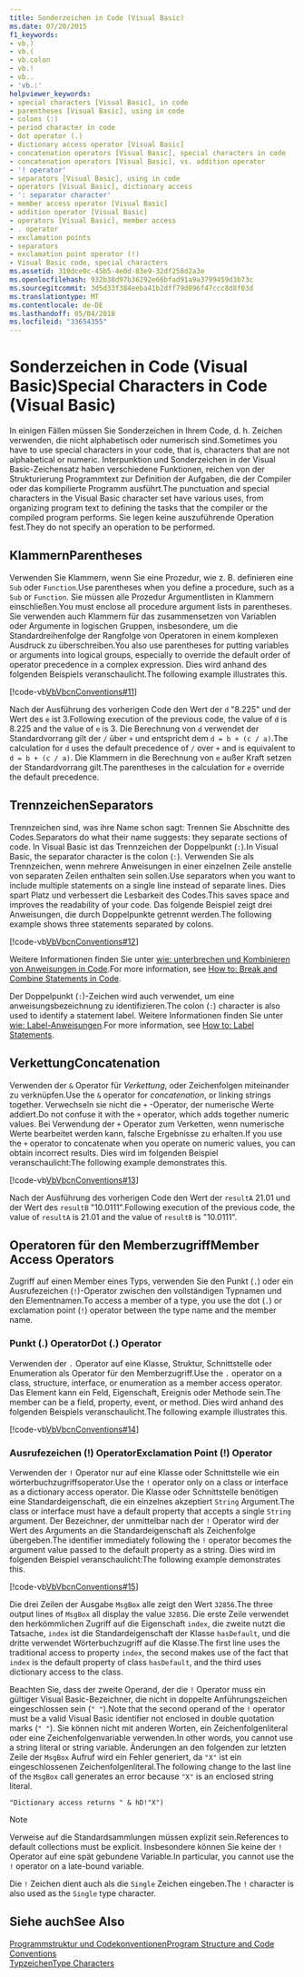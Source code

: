 ```yaml
---
title: Sonderzeichen in Code (Visual Basic)
ms.date: 07/20/2015
f1_keywords:
- vb.)
- vb.(
- vb.colon
- vb.!
- vb..
- 'vb.:'
helpviewer_keywords:
- special characters [Visual Basic], in code
- parentheses [Visual Basic], using in code
- colons (:)
- period character in code
- dot operator (.)
- dictionary access operator [Visual Basic]
- concatenation operators [Visual Basic], special characters in code
- concatenation operators [Visual Basic], vs. addition operator
- '! operator'
- separators [Visual Basic], using in code
- operators [Visual Basic], dictionary access
- ': separator character'
- member access operator [Visual Basic]
- addition operator [Visual Basic]
- operators [Visual Basic], member access
- . operator
- exclamation points
- separators
- exclamation point operator (!)
- Visual Basic code, special characters
ms.assetid: 310dce0c-45b5-4e0d-83e9-32df258d2a3e
ms.openlocfilehash: 932b38d97b36292e66bfad91a9a3799459d3b73c
ms.sourcegitcommit: 3d5d33f384eeba41b2dff79d096f47ccc8d8f03d
ms.translationtype: MT
ms.contentlocale: de-DE
ms.lasthandoff: 05/04/2018
ms.locfileid: "33654355"
---
```

# <a name="special-characters-in-code-visual-basic"></a><span data-ttu-id="738f1-102">Sonderzeichen in Code (Visual Basic)</span><span class="sxs-lookup"><span data-stu-id="738f1-102">Special Characters in Code (Visual Basic)</span></span>
<span data-ttu-id="738f1-103">In einigen Fällen müssen Sie Sonderzeichen in Ihrem Code, d. h. Zeichen verwenden, die nicht alphabetisch oder numerisch sind.</span><span class="sxs-lookup"><span data-stu-id="738f1-103">Sometimes you have to use special characters in your code, that is, characters that are not alphabetical or numeric.</span></span> <span data-ttu-id="738f1-104">Interpunktion und Sonderzeichen in der Visual Basic-Zeichensatz haben verschiedene Funktionen, reichen von der Strukturierung Programmtext zur Definition der Aufgaben, die der Compiler oder das kompilierte Programm ausführt.</span><span class="sxs-lookup"><span data-stu-id="738f1-104">The punctuation and special characters in the Visual Basic character set have various uses, from organizing program text to defining the tasks that the compiler or the compiled program performs.</span></span> <span data-ttu-id="738f1-105">Sie legen keine auszuführende Operation fest.</span><span class="sxs-lookup"><span data-stu-id="738f1-105">They do not specify an operation to be performed.</span></span>  
  
## <a name="parentheses"></a><span data-ttu-id="738f1-106">Klammern</span><span class="sxs-lookup"><span data-stu-id="738f1-106">Parentheses</span></span>  
 <span data-ttu-id="738f1-107">Verwenden Sie Klammern, wenn Sie eine Prozedur, wie z. B. definieren eine `Sub` oder `Function`.</span><span class="sxs-lookup"><span data-stu-id="738f1-107">Use parentheses when you define a procedure, such as a `Sub` or `Function`.</span></span> <span data-ttu-id="738f1-108">Sie müssen alle Prozedur Argumentlisten in Klammern einschließen.</span><span class="sxs-lookup"><span data-stu-id="738f1-108">You must enclose all procedure argument lists in parentheses.</span></span> <span data-ttu-id="738f1-109">Sie verwenden auch Klammern für das zusammensetzen von Variablen oder Argumente in logischen Gruppen, insbesondere, um die Standardreihenfolge der Rangfolge von Operatoren in einem komplexen Ausdruck zu überschreiben.</span><span class="sxs-lookup"><span data-stu-id="738f1-109">You also use parentheses for putting variables or arguments into logical groups, especially to override the default order of operator precedence in a complex expression.</span></span> <span data-ttu-id="738f1-110">Dies wird anhand des folgenden Beispiels veranschaulicht.</span><span class="sxs-lookup"><span data-stu-id="738f1-110">The following example illustrates this.</span></span>  
  
 [!code-vb[VbVbcnConventions#11](../../../visual-basic/programming-guide/language-features/codesnippet/VisualBasic/special-characters-in-code_1.vb)]  
  
 <span data-ttu-id="738f1-111">Nach der Ausführung des vorherigen Code den Wert der `d` "8.225" und der Wert des `e` ist 3.</span><span class="sxs-lookup"><span data-stu-id="738f1-111">Following execution of the previous code, the value of `d` is 8.225 and the value of `e` is 3.</span></span> <span data-ttu-id="738f1-112">Die Berechnung von `d` verwendet der Standardvorrang gilt der `/` über `+` und entspricht dem `d = b + (c / a)`.</span><span class="sxs-lookup"><span data-stu-id="738f1-112">The calculation for `d` uses the default precedence of `/` over `+` and is equivalent to `d = b + (c / a)`.</span></span> <span data-ttu-id="738f1-113">Die Klammern in die Berechnung von `e` außer Kraft setzen der Standardvorrang gilt.</span><span class="sxs-lookup"><span data-stu-id="738f1-113">The parentheses in the calculation for `e` override the default precedence.</span></span>  
  
## <a name="separators"></a><span data-ttu-id="738f1-114">Trennzeichen</span><span class="sxs-lookup"><span data-stu-id="738f1-114">Separators</span></span>  
 <span data-ttu-id="738f1-115">Trennzeichen sind, was ihre Name schon sagt: Trennen Sie Abschnitte des Codes.</span><span class="sxs-lookup"><span data-stu-id="738f1-115">Separators do what their name suggests: they separate sections of code.</span></span> <span data-ttu-id="738f1-116">In Visual Basic ist das Trennzeichen der Doppelpunkt (`:`).</span><span class="sxs-lookup"><span data-stu-id="738f1-116">In Visual Basic, the separator character is the colon (`:`).</span></span> <span data-ttu-id="738f1-117">Verwenden Sie als Trennzeichen, wenn mehrere Anweisungen in einer einzelnen Zeile anstelle von separaten Zeilen enthalten sein sollen.</span><span class="sxs-lookup"><span data-stu-id="738f1-117">Use separators when you want to include multiple statements on a single line instead of separate lines.</span></span> <span data-ttu-id="738f1-118">Dies spart Platz und verbessert die Lesbarkeit des Codes.</span><span class="sxs-lookup"><span data-stu-id="738f1-118">This saves space and improves the readability of your code.</span></span> <span data-ttu-id="738f1-119">Das folgende Beispiel zeigt drei Anweisungen, die durch Doppelpunkte getrennt werden.</span><span class="sxs-lookup"><span data-stu-id="738f1-119">The following example shows three statements separated by colons.</span></span>  
  
 [!code-vb[VbVbcnConventions#12](../../../visual-basic/programming-guide/language-features/codesnippet/VisualBasic/special-characters-in-code_2.vb)]  
  
 <span data-ttu-id="738f1-120">Weitere Informationen finden Sie unter [wie: unterbrechen und Kombinieren von Anweisungen in Code](../../../visual-basic/programming-guide/program-structure/how-to-break-and-combine-statements-in-code.md).</span><span class="sxs-lookup"><span data-stu-id="738f1-120">For more information, see [How to: Break and Combine Statements in Code](../../../visual-basic/programming-guide/program-structure/how-to-break-and-combine-statements-in-code.md).</span></span>  
  
 <span data-ttu-id="738f1-121">Der Doppelpunkt (`:`)-Zeichen wird auch verwendet, um eine anweisungsbezeichnung zu identifizieren.</span><span class="sxs-lookup"><span data-stu-id="738f1-121">The colon (`:`) character is also used to identify a statement label.</span></span> <span data-ttu-id="738f1-122">Weitere Informationen finden Sie unter [wie: Label-Anweisungen](../../../visual-basic/programming-guide/program-structure/how-to-label-statements.md).</span><span class="sxs-lookup"><span data-stu-id="738f1-122">For more information, see [How to: Label Statements](../../../visual-basic/programming-guide/program-structure/how-to-label-statements.md).</span></span>  
  
## <a name="concatenation"></a><span data-ttu-id="738f1-123">Verkettung</span><span class="sxs-lookup"><span data-stu-id="738f1-123">Concatenation</span></span>  
 <span data-ttu-id="738f1-124">Verwenden der `&` Operator für *Verkettung*, oder Zeichenfolgen miteinander zu verknüpfen.</span><span class="sxs-lookup"><span data-stu-id="738f1-124">Use the `&` operator for *concatenation*, or linking strings together.</span></span> <span data-ttu-id="738f1-125">Verwechseln sie nicht die `+` -Operator, der numerische Werte addiert.</span><span class="sxs-lookup"><span data-stu-id="738f1-125">Do not confuse it with the `+` operator, which adds together numeric values.</span></span> <span data-ttu-id="738f1-126">Bei Verwendung der `+` Operator zum Verketten, wenn numerische Werte bearbeitet werden kann, falsche Ergebnisse zu erhalten.</span><span class="sxs-lookup"><span data-stu-id="738f1-126">If you use the `+` operator to concatenate when you operate on numeric values, you can obtain incorrect results.</span></span> <span data-ttu-id="738f1-127">Dies wird im folgenden Beispiel veranschaulicht:</span><span class="sxs-lookup"><span data-stu-id="738f1-127">The following example demonstrates this.</span></span>  
  
 [!code-vb[VbVbcnConventions#13](../../../visual-basic/programming-guide/language-features/codesnippet/VisualBasic/special-characters-in-code_3.vb)]  
  
 <span data-ttu-id="738f1-128">Nach der Ausführung des vorherigen Code den Wert der `resultA` 21.01 und der Wert des `resultB` "10.0111".</span><span class="sxs-lookup"><span data-stu-id="738f1-128">Following execution of the previous code, the value of `resultA` is 21.01 and the value of `resultB` is "10.0111".</span></span>  
  
## <a name="member-access-operators"></a><span data-ttu-id="738f1-129">Operatoren für den Memberzugriff</span><span class="sxs-lookup"><span data-stu-id="738f1-129">Member Access Operators</span></span>  
 <span data-ttu-id="738f1-130">Zugriff auf einen Member eines Typs, verwenden Sie den Punkt (`.`) oder ein Ausrufezeichen (`!`)-Operator zwischen den vollständigen Typnamen und den Elementnamen.</span><span class="sxs-lookup"><span data-stu-id="738f1-130">To access a member of a type, you use the dot (`.`) or exclamation point (`!`) operator between the type name and the member name.</span></span>  
  
### <a name="dot--operator"></a><span data-ttu-id="738f1-131">Punkt (.) Operator</span><span class="sxs-lookup"><span data-stu-id="738f1-131">Dot (.) Operator</span></span>  
 <span data-ttu-id="738f1-132">Verwenden der `.` Operator auf eine Klasse, Struktur, Schnittstelle oder Enumeration als Operator für den Memberzugriff.</span><span class="sxs-lookup"><span data-stu-id="738f1-132">Use the `.` operator on a class, structure, interface, or enumeration as a member access operator.</span></span> <span data-ttu-id="738f1-133">Das Element kann ein Feld, Eigenschaft, Ereignis oder Methode sein.</span><span class="sxs-lookup"><span data-stu-id="738f1-133">The member can be a field, property, event, or method.</span></span> <span data-ttu-id="738f1-134">Dies wird anhand des folgenden Beispiels veranschaulicht.</span><span class="sxs-lookup"><span data-stu-id="738f1-134">The following example illustrates this.</span></span>  
  
 [!code-vb[VbVbcnConventions#14](../../../visual-basic/programming-guide/language-features/codesnippet/VisualBasic/special-characters-in-code_4.vb)]  
  
### <a name="exclamation-point--operator"></a><span data-ttu-id="738f1-135">Ausrufezeichen (!) Operator</span><span class="sxs-lookup"><span data-stu-id="738f1-135">Exclamation Point (!) Operator</span></span>  
 <span data-ttu-id="738f1-136">Verwenden der `!` Operator nur auf eine Klasse oder Schnittstelle wie ein wörterbuchzugriffsoperator.</span><span class="sxs-lookup"><span data-stu-id="738f1-136">Use the `!` operator only on a class or interface as a dictionary access operator.</span></span> <span data-ttu-id="738f1-137">Die Klasse oder Schnittstelle benötigen eine Standardeigenschaft, die ein einzelnes akzeptiert `String` Argument.</span><span class="sxs-lookup"><span data-stu-id="738f1-137">The class or interface must have a default property that accepts a single `String` argument.</span></span> <span data-ttu-id="738f1-138">Der Bezeichner, der unmittelbar nach der `!` Operator wird der Wert des Arguments an die Standardeigenschaft als Zeichenfolge übergeben.</span><span class="sxs-lookup"><span data-stu-id="738f1-138">The identifier immediately following the `!` operator becomes the argument value passed to the default property as a string.</span></span> <span data-ttu-id="738f1-139">Dies wird im folgenden Beispiel veranschaulicht:</span><span class="sxs-lookup"><span data-stu-id="738f1-139">The following example demonstrates this.</span></span>  
  
 [!code-vb[VbVbcnConventions#15](../../../visual-basic/programming-guide/language-features/codesnippet/VisualBasic/special-characters-in-code_5.vb)]  
  
 <span data-ttu-id="738f1-140">Die drei Zeilen der Ausgabe `MsgBox` alle zeigt den Wert `32856`.</span><span class="sxs-lookup"><span data-stu-id="738f1-140">The three output lines of `MsgBox` all display the value `32856`.</span></span> <span data-ttu-id="738f1-141">Die erste Zeile verwendet den herkömmlichen Zugriff auf die Eigenschaft `index`, die zweite nutzt die Tatsache, `index` ist die Standardeigenschaft der Klasse `hasDefault`, und die dritte verwendet Wörterbuchzugriff auf die Klasse.</span><span class="sxs-lookup"><span data-stu-id="738f1-141">The first line uses the traditional access to property `index`, the second makes use of the fact that `index` is the default property of class `hasDefault`, and the third uses dictionary access to the class.</span></span>  
  
 <span data-ttu-id="738f1-142">Beachten Sie, dass der zweite Operand, der die `!` Operator muss ein gültiger Visual Basic-Bezeichner, die nicht in doppelte Anführungszeichen eingeschlossen sein (`" "`).</span><span class="sxs-lookup"><span data-stu-id="738f1-142">Note that the second operand of the `!` operator must be a valid Visual Basic identifier not enclosed in double quotation marks (`" "`).</span></span> <span data-ttu-id="738f1-143">Sie können nicht mit anderen Worten, ein Zeichenfolgenliteral oder eine Zeichenfolgenvariable verwenden.</span><span class="sxs-lookup"><span data-stu-id="738f1-143">In other words, you cannot use a string literal or string variable.</span></span> <span data-ttu-id="738f1-144">Änderungen an den folgenden zur letzten Zeile der `MsgBox` Aufruf wird ein Fehler generiert, da `"X"` ist ein eingeschlossenen Zeichenfolgenliteral.</span><span class="sxs-lookup"><span data-stu-id="738f1-144">The following change to the last line of the `MsgBox` call generates an error because `"X"` is an enclosed string literal.</span></span>  
  
 `"Dictionary access returns " & hD!"X")`  
  
> [!NOTE]
>  <span data-ttu-id="738f1-145">Verweise auf die Standardsammlungen müssen explizit sein.</span><span class="sxs-lookup"><span data-stu-id="738f1-145">References to default collections must be explicit.</span></span> <span data-ttu-id="738f1-146">Insbesondere können Sie keine der `!` Operator auf eine spät gebundene Variable.</span><span class="sxs-lookup"><span data-stu-id="738f1-146">In particular, you cannot use the `!` operator on a late-bound variable.</span></span>  
  
 <span data-ttu-id="738f1-147">Die `!` Zeichen dient auch als die `Single` Zeichen eingeben.</span><span class="sxs-lookup"><span data-stu-id="738f1-147">The `!` character is also used as the `Single` type character.</span></span>  
  
## <a name="see-also"></a><span data-ttu-id="738f1-148">Siehe auch</span><span class="sxs-lookup"><span data-stu-id="738f1-148">See Also</span></span>  
 [<span data-ttu-id="738f1-149">Programmstruktur und Codekonventionen</span><span class="sxs-lookup"><span data-stu-id="738f1-149">Program Structure and Code Conventions</span></span>](../../../visual-basic/programming-guide/program-structure/program-structure-and-code-conventions.md)  
 [<span data-ttu-id="738f1-150">Typzeichen</span><span class="sxs-lookup"><span data-stu-id="738f1-150">Type Characters</span></span>](../../../visual-basic/programming-guide/language-features/data-types/type-characters.md)
